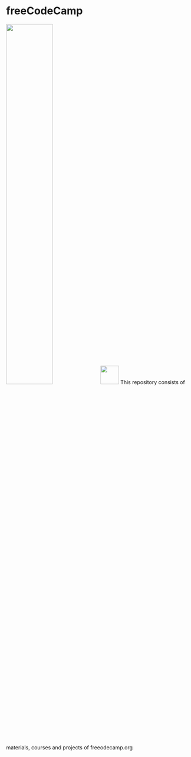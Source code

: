 # freeCodeCamp    
<img src="https://design-style-guide.freecodecamp.org/downloads/fcc_primary_large.jpg" width=50% height=50%>

<img src="https://design-style-guide.freecodecamp.org/downloads/fcc_primary_small.jpg" width=50px height=50px>
This repository consists of materials, courses and projects of freeodecamp.org
